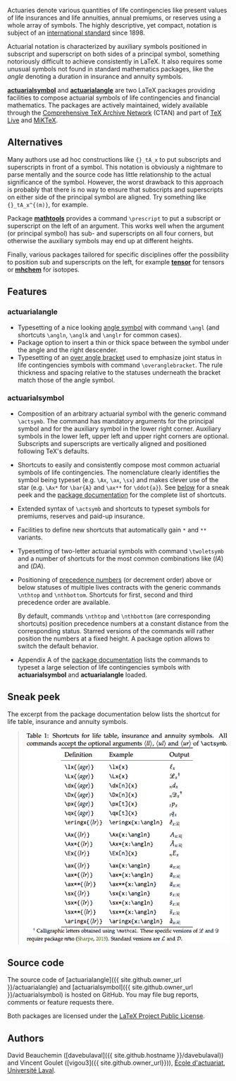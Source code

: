 
Actuaries denote various quantities of life contingencies like present
values of life insurances and life annuities, annual premiums, or
reserves using a whole array of symbols. The highly descriptive, yet
compact, notation is subject of an
[international standard](https://en.wikipedia.org/wiki/Actuarial_notation)
since 1898.

Actuarial notation is characterized by auxiliary symbols positioned in
subscript and superscript on both sides of a principal symbol,
something notoriously difficult to achieve consistently in LaTeX. It
also requires some unusual symbols not found in standard mathematics
packages, like the *angle* denoting a duration in insurance and
annuity symbols.

[**actuarialsymbol**](https://ctan.org/pkg/actuarialsymbol) and
[**actuarialangle**](https://ctan.org/pkg/actuarialangle) are two LaTeX
packages providing facilities to compose actuarial symbols of life
contingencies and financial mathematics. The packages are actively
maintained, widely available through the
[Comprehensive TeX Archive Network](https://ctan.org) (CTAN)
and part of [TeX Live](https://tug.org/texlive) and
[MiKTeX](https://miktex.org).

## Alternatives

Many authors use ad hoc constructions like `{}_tA_x` to put subscripts
and superscripts in front of a symbol. This notation is obviously a
nightmare to parse mentally and the source code has little
relationship to the actual significance of the symbol. However, the
worst drawback to this approach is probably that there is no way to
ensure that subscripts and superscripts on either side of the
principal symbol are aligned. Try something like `{}_tA_x^{(m)}`, for
example.

Package [**mathtools**](https://ctan.org/pkg/mathtools) provides a
command `\prescript` to put a subscript or superscript on the left of
an argument. This works well when the argument (or principal symbol)
has sub- and superscripts on all four corners, but otherwise the
auxiliary symbols may end up at different heights.

Finally, various packages tailored for specific disciplines offer the
possibility to position sub and superscripts on the left, for example
[**tensor**](https://ctan.org/pkg/tensor) for tensors or
[**mhchem**](https://ctan.org/pkg/mhchem) for isotopes.

## Features

### actuarialangle

- Typesetting of a nice looking [angle symbol](images/angln.png) with command
  `\angl` (and shortcuts `\angln`, `\anglk` and `\anglr` for common
  cases).
- Package option to insert a thin or thick space between the symbol
  under the angle and the right descender.
- Typesetting of an [over angle bracket](images/overanglebracket.png) used to emphasize joint
  status in life contingencies symbols with command `\overanglebracket`.
  The rule thickness and spacing relative to the statuses underneath
  the bracket match those of the angle symbol.

### actuarialsymbol

- Composition of an arbitrary actuarial symbol with the generic
  command `\actsymb`. The command has mandatory arguments for the
  principal symbol and for the auxiliary symbol in the lower right
  corner. Auxiliary symbols in the lower left, upper left and upper
  right corners are optional. Subscripts and superscripts are
  vertically aligned and positioned following TeX's defaults.

- Shortcuts to easily and consistently compose most common actuarial
  symbols of life contingencies. The nomenclature clearly identifies
  the symbol being typeset (e.g. `\Ax`, `\ax`, `\sx`) and makes clever
  use of the star (e.g. `\Ax*` for `\bar{A}` and `\ax**` for
  `\ddot{a}`). See [below](#peek) for a sneak peek and the
  [package documentation](http://mirrors.ctan.org/macros/latex/contrib/actuarialsymbol/actuarialsymbol.pdf)
  for the complete list of shortcuts.

- Extended syntax of `\actsymb` and shortcuts to typeset symbols for
  premiums, reserves and paid-up insurance.

- Facilities to define new shortcuts that automatically gain `*` and
  `**` variants.

- Typesetting of two-letter actuarial symbols with command
  `\twoletsymb` and a number of shortcuts for the most common
  combinations like (*IA*) and (*DA*).

- Positioning of [precedence numbers](images/precedence.png) (or
  decrement order) above or below statuses of multiple lives contracts
  with the generic commands `\nthtop` and `\nthbottom`. Shortcuts for
  first, second and third precedence order are available.

  By default, commands `\nthtop` and `\nthbottom` (are corresponding
  shortcuts) position precedence numbers at a constant distance from
  the corresponding status. Starred versions of the commands will
  rather position the numbers at a fixed height. A package option
  allows to switch the default behavior.

- Appendix A of the
  [package documentation](http://mirrors.ctan.org/macros/latex/contrib/actuarialsymbol/actuarialsymbol.pdf)
  lists the commands to typeset a large selection of life
  contingencies symbols with **actuarialsymbol** and
  **actuarialangle** loaded.

## <a name="peek"></a> Sneak peek

The excerpt from the package documentation below lists the shortcut
for life table, insurance and annuity symbols.

> ![](images/Table_1.png)

## Source code

The source code of
[actuarialangle]({{ site.github.owner_url }}/actuarialangle) and
[actuarialsymbol]({{ site.github.owner_url }}/actuarialsymbol) is hosted
on GitHub. You may file bug reports, comments or feature requests
there.

Both packages are licensed under the
[LaTeX Project Public License](http://mirrors.ctan.org/macros/latex/base/lppl.txt).

## Authors

David Beauchemin ([davebulaval]({{ site.github.hostname }}/davebulaval)) and
Vincent Goulet ([vigou3]({{ site.github.owner_url}})),
[École d'actuariat](https://www.act.ulaval.ca),
[Université Laval](https://ulaval.ca).
